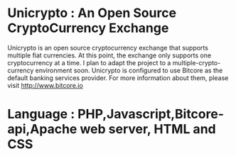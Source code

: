 # Unicrypto : An Open Source CryptoCurrency Exchange
Unicrypto is an open source cryptocurrency exchange that supports multiple fiat currencies.
At this point, the exchange only supports one cryptocurrency at a time. I plan to adapt the project to a multiple-crypto-currency
environment soon.
Unicrypto is configured to use Bitcore as the default banking services provider. 
For more information about them, please visit http://www.bitcore.io
# Language : PHP,Javascript,Bitcore-api,Apache web server, HTML and CSS
